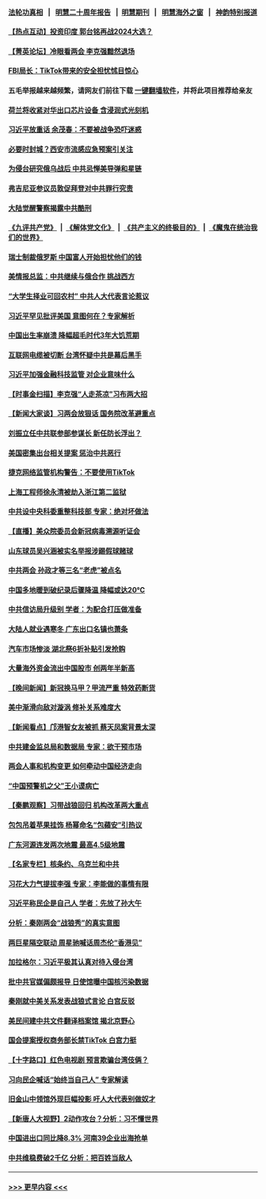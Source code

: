 #### [法轮功真相](https://github.com/gfw-breaker/truth/blob/master/README.md?t=0) &nbsp;&nbsp;|&nbsp;&nbsp; [明慧二十周年报告](https://github.com/gfw-breaker/mh-reports/blob/master/README.md?t=0) &nbsp;&nbsp;|&nbsp;&nbsp;[明慧期刊](https://github.com/gfw-breaker/mh-qikan) &nbsp;&nbsp;|&nbsp;&nbsp; [明慧海外之窗](https://github.com/gfw-breaker/mh-news/blob/master/README.md?t=0) &nbsp;&nbsp;|&nbsp;&nbsp; [神韵特别报道](https://github.com/gfw-breaker/mh-news/blob/master/shenyun.md?t=0)
#### [【热点互动】投资印度 郭台铭再战2024大选？](../pages/nsc413/n13946008.md?t=03090943) 
#### [【菁英论坛】冷眼看两会 李克强黯然退场](../pages/nsc413/n13945959.md?t=03090943) 
#### [FBI局长：TikTok带来的安全担忧怵目惊心](../pages/nsc413/n13945936.md?t=03090943) 
#### 五毛举报越来越频繁，请网友们前往下载 [一键翻墙软件](https://github.com/gfw-breaker/ssr-accounts)，并将此项目推荐给亲友
#### [荷兰将收紧对华出口芯片设备 含浸润式光刻机](../pages/nsc413/n13945979.md?t=03090943) 
#### [习近平放重话 余茂春：不要被战争恐吓迷惑](../pages/nsc413/n13945917.md?t=03090943) 
#### [必要时封城？西安市流感应急预案引关注](../pages/nsc413/n13945945.md?t=03090943) 
#### [为侵台研究俄乌战后 中共忌惮美导弹和星链](../pages/nsc413/n13945937.md?t=03090943) 
#### [弗吉尼亚参议员敦促拜登对中共罪行究责](../pages/nsc413/n13945789.md?t=03090943) 
#### [大陆觉醒警察揭露中共酷刑](../pages/nsc413/n13937616.md?t=03090943) 
#### [《九评共产党》](https://github.com/begood0513/9ping.md/blob/master/README.md) &nbsp;|&nbsp; [《解体党文化》](../../../../jtdwh.md/blob/master/README.md)  &nbsp;|&nbsp; [《共产主义的终极目的》](../../../../gczydzjmd.md/blob/master/README.md) &nbsp;|&nbsp; [《魔鬼在统治我们的世界》](../../../../mgztzwmdsj.md/blob/master/README.md) 
#### [瑞士制裁俄罗斯 中国富人开始担忧他们的钱](../pages/nsc413/n13945913.md?t=03090943) 
#### [美情报总监：中共继续与俄合作 挑战西方](../pages/nsc413/n13945882.md?t=03090943) 
#### [“大学生择业可回农村” 中共人大代表言论惹议](../pages/nsc413/n13945901.md?t=03090943) 
#### [习近平罕见批评美国 意图何在？专家解析](../pages/nsc413/n13945702.md?t=03090943) 
#### [中国出生率崩溃 降幅超毛时代3年大饥荒期](../pages/nsc413/n13945879.md?t=03090943) 
#### [互联网电缆被切断 台湾怀疑中共是幕后黑手](../pages/nsc413/n13945836.md?t=03090943) 
#### [习近平加强金融科技监管 对企业意味什么](../pages/nsc413/n13945824.md?t=03090943) 
#### [【时事金扫描】李克强“人走茶凉”习布两大招](../pages/nsc413/n13945858.md?t=03090943) 
#### [【新闻大家谈】习两会放狠话 国务院改革避重点](../pages/nsc413/n13945803.md?t=03090943) 
#### [刘振立任中共联参部参谋长 新任防长浮出？](../pages/nsc413/n13944612.md?t=03090943) 
#### [美国密集出台相关提案 惩治中共恶行](../pages/nsc413/n13945776.md?t=03090943) 
#### [捷克网络监管机构警告：不要使用TikTok](../pages/nsc413/n13945770.md?t=03090943) 
#### [上海工程师徐永清被劫入浙江第二监狱](../pages/nsc413/n13945041.md?t=03090943) 
#### [中共设中央科委重整科技部 专家：绝对坏做法](../pages/nsc413/n13945430.md?t=03090943) 
#### [【直播】美众院委员会新冠病毒溯源听证会](../pages/nsc413/n13945247.md?t=03090943) 
#### [山东球员吴兴涵被实名举报涉踢假球赌球](../pages/nsc413/n13945720.md?t=03090943) 
#### [中共两会 孙政才等三名“老虎”被点名](../pages/nsc413/n13945665.md?t=03090943) 
#### [中国多地暖到破纪录后骤降温 降幅或达20℃](../pages/nsc413/n13945640.md?t=03090943) 
#### [中共信访局升级别 学者：为配合打压做准备](../pages/nsc413/n13945602.md?t=03090943) 
#### [大陆人就业遇寒冬 广东出口名镇也萧条](../pages/nsc413/n13945529.md?t=03090943) 
#### [汽车市场惨淡 湖北祭6折补贴引发抢购](../pages/nsc413/n13945514.md?t=03090943) 
#### [大量海外资金流出中国股市 创两年半新高](../pages/nsc413/n13945537.md?t=03090943) 
#### [【晚间新闻】新冠换马甲？甲流严重 特效药断货](../pages/nsc413/n13945579.md?t=03090943) 
#### [美中渐滑向敌对漩涡 修补关系难度大](../pages/nsc413/n13945452.md?t=03090943) 
#### [【新闻看点】邝港智女友被抓 蔡天凤案背景太深](../pages/nsc413/n13945283.md?t=03090943) 
#### [中共建金监总局和数据局 专家：欲干预市场](../pages/nsc413/n13945335.md?t=03090943) 
#### [两会人事和机构变更 如何牵动中国经济走向](../pages/nsc413/n13945109.md?t=03090943) 
#### [“中国预警机之父”王小谟病亡](../pages/nsc413/n13945329.md?t=03090943) 
#### [【秦鹏观察】习带战狼回归 机构改革两大重点](../pages/nsc413/n13945288.md?t=03090943) 
#### [包包吊着苹果挂饰 杨幂命名“包蘋安”引热议](../pages/nsc413/n13945246.md?t=03090943) 
#### [广东河源连发两次地震 最高4.5级地震](../pages/nsc413/n13945290.md?t=03090943) 
#### [【名家专栏】核条约、乌克兰和中共](../pages/nsc413/n13944896.md?t=03090943) 
#### [习花大力气提拔李强 专家：李能做的事情有限](../pages/nsc413/n13945149.md?t=03090943) 
#### [习近平称民企是自己人 学者：先放了孙大午](../pages/nsc413/n13945185.md?t=03090943) 
#### [分析：秦刚两会“战狼秀”的真实意图](../pages/nsc413/n13945163.md?t=03090943) 
#### [两巨星隔空联动 周星驰喊话周杰伦“香港见”](../pages/nsc413/n13945104.md?t=03090943) 
#### [加拉格尔：习近平极其认真对待入侵台湾](../pages/nsc413/n13945183.md?t=03090943) 
#### [批中共官媒偏颇报导 日使馆曝中国核污染数据](../pages/nsc413/n13945112.md?t=03090943) 
#### [秦刚就中美关系发表战狼式言论 白宫反驳](../pages/nsc413/n13945142.md?t=03090943) 
#### [美民间建中共文件翻译档案馆 揭北京野心](../pages/nsc413/n13945166.md?t=03090943) 
#### [国会提案授权商务部长禁TikTok 白宫力挺](../pages/nsc413/n13945138.md?t=03090943) 
#### [【十字路口】红色电视剧 预言欺骗台湾伎俩？](../pages/nsc413/n13945024.md?t=03090943) 
#### [习向民企喊话“始终当自己人” 专家解读](../pages/nsc413/n13944452.md?t=03090943) 
#### [旧金山中领馆外现巨幅投影 吁人大代表别做奴才](../pages/nsc413/n13944995.md?t=03090943) 
#### [【新唐人大视野】2动作攻台？分析：习不懂世界](../pages/nsc413/n13945070.md?t=03090943) 
#### [中国进出口同比降8.3% 河南39企业出海抢单](../pages/nsc413/n13944811.md?t=03090943) 
#### [中共维稳费破2千亿 分析：把百姓当敌人](../pages/nsc413/n13944840.md?t=03090943) 

----
#### [ >>> 更早内容 <<< ](../indexes/nsc413-earlier.md)

